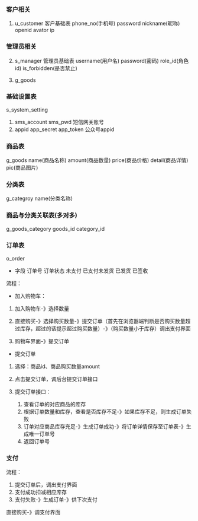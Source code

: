 ### 客户相关
1. u_customer                  客户基础表
phone_no(手机号) password nickname(昵称) openid avator ip

### 管理员相关
2. s_manager                   管理员基础表
username(用户名) password(密码) role_id(角色id) is_forbidden(是否禁止)

4. g_goods

### 基础设置表
s_system_setting
1. sms_account sms_pwd 短信网关账号
2. appid app_secret app_token 公众号appid

### 商品表
g_goods
name(商品名称) amount(商品数量) price(商品价格) detail(商品详情) pic(商品图片)

### 分类表
g_categroy
name(分类名称) 

### 商品与分类关联表(多对多)
g_goods_category
goods_id category_id

### 订单表
o_order
- 字段
    订单号 
    订单状态 未支付 已支付未发货 已发货 已签收

流程：
- 加入购物车：
1. 加入购物车-》选择数量

2. 直接购买-》选择购买数量-》提交订单（首先在浏览器端判断是否购买数量超过库存，超过的话提示超过购买数量）-》（购买数量小于库存）调出支付界面

3. 购物车界面-》提交订单

- 提交订单
1. 选择：商品id、商品购买数量amount

2. 点击提交订单，调后台提交订单接口

3. 提交订单接口：
    1. 查看订单的对应商品的库存
    2. 根据订单数量和库存，查看是否库存不足-》如果库存不足，则生成订单失败
    3. 订单对应商品库存充足-》生成订单成功-》将订单详情保存至订单表-》生成唯一订单号
    4. 返回订单号

### 支付
流程：
1. 提交订单后，调出支付界面
2. 支付成功扣减相应库存
3. 支付失败-》生成订单-》供下次支付








直接购买-》调支付界面


















